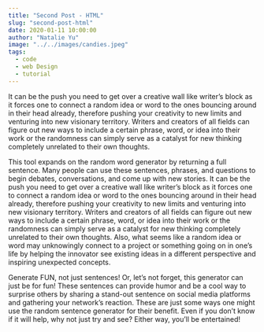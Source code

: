 ```yaml
---
title: "Second Post - HTML"
slug: "second-post-html"
date: 2020-01-11 10:00:00
author: "Natalie Yu"
image: "../../images/candies.jpeg"
tags:
  - code
  - web Design
  - tutorial
---
```


It can be the push you need to get over a creative wall like writer’s block as it forces one to connect a random idea or word to the ones bouncing around in their head already, therefore pushing your creativity to new limits and venturing into new visionary territory. Writers and creators of all fields can figure out new ways to include a certain phrase, word, or idea into their work or the randomness can simply serve as a catalyst for new thinking completely unrelated to their own thoughts.

This tool expands on the random word generator by returning a full sentence. Many people can use these sentences, phrases, and questions to begin debates, conversations, and come up with new stories. It can be the push you need to get over a creative wall like writer’s block as it forces one to connect a random idea or word to the ones bouncing around in their head already, therefore pushing your creativity to new limits and venturing into new visionary territory. Writers and creators of all fields can figure out new ways to include a certain phrase, word, or idea into their work or the randomness can simply serve as a catalyst for new thinking completely unrelated to their own thoughts. Also, what seems like a random idea or word may unknowingly connect to a project or something going on in one’s life by helping the innovator see existing ideas in a different perspective and inspiring unexpected concepts.

Generate FUN, not just sentences!
Or, let’s not forget, this generator can just be for fun! These sentences can provide humor and be a cool way to surprise others by sharing a stand-out sentence on social media platforms and gathering your network’s reaction. These are just some ways one might use the random sentence generator for their benefit. Even if you don’t know if it will help, why not just try and see? Either way, you’ll be entertained!
